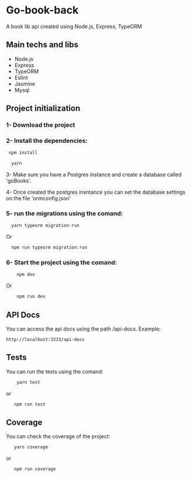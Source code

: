 # Go-book-back
A book lib api created using Node.js, Express, TypeORM

## Main techs and libs

 - Node.js
 - Express
 - TypeORM
 - Eslint
 - Jasmine
 - Mysql

## Project initialization

 ### 1- Download the project

 ### 2- Install the dependencies:

   ```javascript
    npm install
   ```

  ```javascript
    yarn
   ```

 3- Make sure you have a Postgres instance and create a database called 'goBooks'.

 4- Once created the postgres insntance you can set the database settings on the file 'ormconfig.json'


 ### 5- run the migrations using the comand:

  ```javascript
    yarn typeorm migration:run
   ```
   Or

  ```javascript
    npm run typeorm migration:run
   ```
 ### 6- Start the project using the comand:

  ```javascript
      npm dev
  ```
  Or

  ```javascript
      npm run dev
  ```

 ## API Docs

  You can access the api docs using the path /api-docs. Example:

  ```
  http://localhost:3333/api-docs
  ```

## Tests

  You can run the tests using the comand:

  ```javascript
      yarn test
  ```
  or

   ```javascript
      npm run test
  ```

## Coverage

  You can check the coverage of the project:

   ```javascript
      yarn coverage
  ```
  or

   ```javascript
      npm run coverage
  ```
